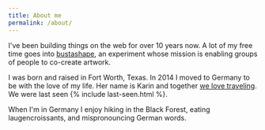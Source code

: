 ```yaml
---
title: About me
permalink: /about/
---
```


I've been building things on the web for over 10 years now. A lot of my free time goes into [bustashape](http://www.bustashape.com), an experiment whose mission is enabling groups of people to co-create artwork.

I was born and raised in Fort Worth, Texas. In 2014 I moved to Germany to be with the love of my life. Her name is Karin and together [we love traveling](/travel/). We were last seen {% include last-seen.html %}.

When I'm in Germany I enjoy hiking in the Black Forest, eating laugencroissants, and mispronouncing German words.
